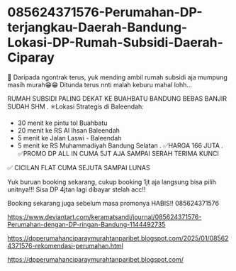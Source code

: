 # 085624371576-Perumahan-DP-terjangkau-Daerah-Bandung-Lokasi-DP-Rumah-Subsidi-Daerah-Ciparay
📢 Daripada ngontrak terus, yuk mending ambil rumah subsidi aja mumpung masih murah😁😁
Ditunda terus nnti malah keburu mahal lohh...

RUMAH SUBSIDI PALING DEKAT KE BUAHBATU BANDUNG BEBAS BANJIR SUDAH SHM
.
✳️Lokasi Strategis di Baleendah:
- 30 menit ke pintu tol Buahbatu
- 20 menit ke RS Al Ihsan Baleendah
- 5 menit ke Jalan Laswi - Baleendah
- 5 menit ke RS Muhammadiyah Bandung Selatan
.
✅HARGA 166 JUTA 
.
✅PROMO DP ALL IN CUMA 5JT AJA SAMPAI SERAH TERIMA KUNCI 

✅ CICILAN FLAT CUMA SEJUTA SAMPAI LUNAS

Yuk buruan booking sekarang, cukup booking 1jt aja langsung bisa pilih unitnya!!!
Sisa DP 4jtan lagi dibayar stelah acc!!

Booking sekarang juga sebelum masa promonya HABIS!!
085624371576

https://www.deviantart.com/keramatsandi/journal/085624371576-Perumahan-dengan-DP-ringan-Bandung-1144492735

https://dpperumahanciparaymurahtanparibet.blogspot.com/2025/01/085624371576-rekomendasi-perumahan.html

https://dpperumahanciparaymurahtanparibet.blogspot.com/
